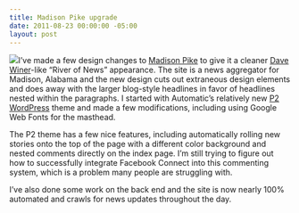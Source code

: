 ```yaml
---
title: Madison Pike upgrade
date: 2011-08-23 00:00:00 -05:00
layout: post
---
```


![](/assets/images/madison-pike-upgrade.jpg)I’ve made a few design changes to [Madison Pike](http://www.madisonpike.com/) to give it a cleaner [Dave Winer](http://scripting.com/)\-like “River of News” appearance. The site is a news aggregator for Madison, Alabama and the new design cuts out extraneous design elements and does away with the larger blog-style headlines in favor of headlines nested within the paragraphs. I started with Automatic’s relatively new [P2 WordPress](http://p2theme.com/) theme and made a few modifications, including using Google Web Fonts for the masthead.

The P2 theme has a few nice features, including automatically rolling new stories onto the top of the page with a different color background and nested comments directly on the index page. I’m still trying to figure out how to successfully integrate Facebook Connect into this commenting system, which is a problem many people are struggling with.

I’ve also done some work on the back end and the site is now nearly 100% automated and crawls for news updates throughout the day.
